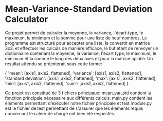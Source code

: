 # Mean-Variance-Standard Deviation Calculator

Ce projet permet de calculer la moyenne, la variance, l'écart-type, le maximum, le minimum et la somme pour une liste de neuf nombres. Le programme est structuré pour accepter une liste, la convertir en matrice 3x3, et effectuer les calculs de manière efficace, le but étant de renvoyer un dictionnaire contenant la moyenne, la variance, l'écart type, le maximum, le minimum et la somme le long des deux axes et pour la matrice aplatie. Un résultat attendu se préenterait sous cette forme:

{
  'mean': [axis1, axis2, flattened],
  'variance': [axis1, axis2, flattened],
  'standard deviation': [axis1, axis2, flattened],
  'max': [axis1, axis2, flattened],
  'min': [axis1, axis2, flattened],
  'sum': [axis1, axis2, flattened]
}

Ce projet est constitué de 3 fichiers principaux: mean_var_std contient la fonction principale nécessaire aux différents calculs, main.py contient les éléments permettant d'exécuter notre fichier principale et test.module.py est le fichier de test permettant de s'assurer que  les éléments requis concernant le cahier de charge ont bien été respectés.
